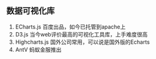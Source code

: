 ## 数据可视化库

1. ECharts.js 百度出品，如今已托管到apache上
2. D3.js 当今web评价最高的可视化工具库，上手难度很高
3. Highcharts.js 国外公司常用，可以说是国外版的Echarts
4. AntV 蚂蚁金服推出

